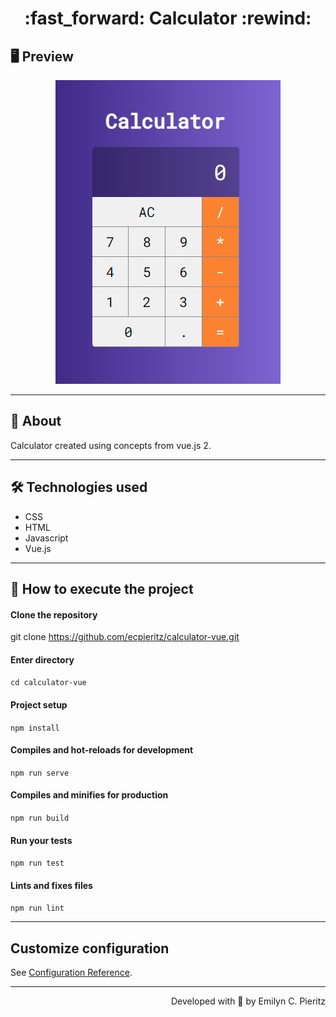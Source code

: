 <h1 align = "center"> :fast_forward: Calculator :rewind: </h1>

## 🖥 Preview
<p align = "center">
  <img src = "https://github.com/ecpieritz/calculator-vue/blob/main/public/img/print.jpg?raw=true" max-width = "800">
</p>

---

## 📖 About
<p>Calculator created using concepts from vue.js 2.</p>

---

## 🛠 Technologies used
- CSS
- HTML
- Javascript
- Vue.js

---


## 🚀 How to execute the project
#### Clone the repository
git clone https://github.com/ecpieritz/calculator-vue.git

#### Enter directory
`cd calculator-vue`

#### Project setup
`npm install`

#### Compiles and hot-reloads for development
`npm run serve`

#### Compiles and minifies for production
`npm run build`

#### Run your tests
`npm run test`

#### Lints and fixes files
`npm run lint`

---
## Customize configuration
See [Configuration Reference](https://cli.vuejs.org/config/).

---
<p align = "right">Developed with 💙 by Emilyn C. Pieritz</p>
